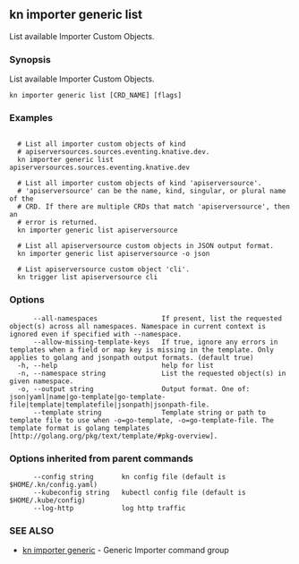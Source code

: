 ## kn importer generic list

List available Importer Custom Objects.

### Synopsis

List available Importer Custom Objects.

```
kn importer generic list [CRD_NAME] [flags]
```

### Examples

```

  # List all importer custom objects of kind
  # apiserversources.sources.eventing.knative.dev.
  kn importer generic list apiserversources.sources.eventing.knative.dev

  # List all importer custom objects of kind 'apiserversource'.
  # 'apiserversource' can be the name, kind, singular, or plural name of the
  # CRD. If there are multiple CRDs that match 'apiserversource', then an
  # error is returned.
  kn importer generic list apiserversource

  # List all apiserversource custom objects in JSON output format.
  kn importer generic list apiserversource -o json

  # List apiserversource custom object 'cli'.
  kn trigger list apiserversource cli
```

### Options

```
      --all-namespaces                If present, list the requested object(s) across all namespaces. Namespace in current context is ignored even if specified with --namespace.
      --allow-missing-template-keys   If true, ignore any errors in templates when a field or map key is missing in the template. Only applies to golang and jsonpath output formats. (default true)
  -h, --help                          help for list
  -n, --namespace string              List the requested object(s) in given namespace.
  -o, --output string                 Output format. One of: json|yaml|name|go-template|go-template-file|template|templatefile|jsonpath|jsonpath-file.
      --template string               Template string or path to template file to use when -o=go-template, -o=go-template-file. The template format is golang templates [http://golang.org/pkg/text/template/#pkg-overview].
```

### Options inherited from parent commands

```
      --config string       kn config file (default is $HOME/.kn/config.yaml)
      --kubeconfig string   kubectl config file (default is $HOME/.kube/config)
      --log-http            log http traffic
```

### SEE ALSO

* [kn importer generic](kn_importer_generic.md)	 - Generic Importer command group

